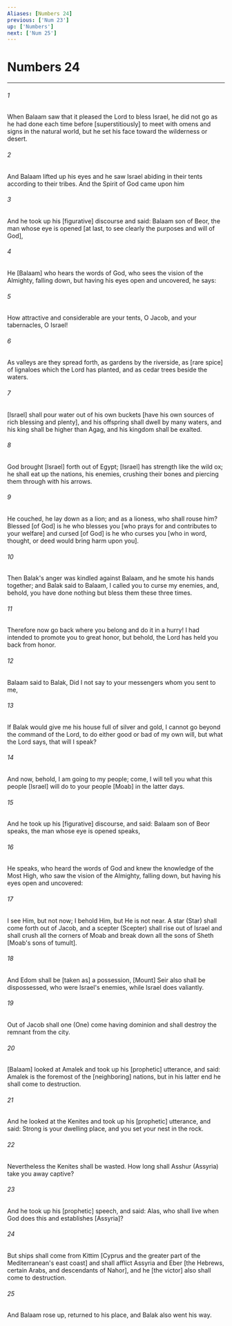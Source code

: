 ```yaml
---
Aliases: [Numbers 24]
previous: ['Num 23']
up: ['Numbers']
next: ['Num 25']
---
```

# Numbers 24

***

###### 1 

When Balaam saw that it pleased the Lord to bless Israel, he did not go as he had done each time before [superstitiously] to meet with omens and signs in the natural world, but he set his face toward the wilderness or desert. 

###### 2 

And Balaam lifted up his eyes and he saw Israel abiding in their tents according to their tribes. And the Spirit of God came upon him 

###### 3 

And he took up his [figurative] discourse and said: Balaam son of Beor, the man whose eye is opened [at last, to see clearly the purposes and will of God], 

###### 4 

He [Balaam] who hears the words of God, who sees the vision of the Almighty, falling down, but having his eyes open and uncovered, he says: 

###### 5 

How attractive and considerable are your tents, O Jacob, and your tabernacles, O Israel! 

###### 6 

As valleys are they spread forth, as gardens by the riverside, as [rare spice] of lignaloes which the Lord has planted, and as cedar trees beside the waters. 

###### 7 

[Israel] shall pour water out of his own buckets [have his own sources of rich blessing and plenty], and his offspring shall dwell by many waters, and his king shall be higher than Agag, and his kingdom shall be exalted. 

###### 8 

God brought [Israel] forth out of Egypt; [Israel] has strength like the wild ox; he shall eat up the nations, his enemies, crushing their bones and piercing them through with his arrows. 

###### 9 

He couched, he lay down as a lion; and as a lioness, who shall rouse him? Blessed [of God] is he who blesses you [who prays for and contributes to your welfare] and cursed [of God] is he who curses you [who in word, thought, or deed would bring harm upon you]. 

###### 10 

Then Balak's anger was kindled against Balaam, and he smote his hands together; and Balak said to Balaam, I called you to curse my enemies, and, behold, you have done nothing but bless them these three times. 

###### 11 

Therefore now go back where you belong and do it in a hurry! I had intended to promote you to great honor, but behold, the Lord has held you back from honor. 

###### 12 

Balaam said to Balak, Did I not say to your messengers whom you sent to me, 

###### 13 

If Balak would give me his house full of silver and gold, I cannot go beyond the command of the Lord, to do either good or bad of my own will, but what the Lord says, that will I speak? 

###### 14 

And now, behold, I am going to my people; come, I will tell you what this people [Israel] will do to your people [Moab] in the latter days. 

###### 15 

And he took up his [figurative] discourse, and said: Balaam son of Beor speaks, the man whose eye is opened speaks, 

###### 16 

He speaks, who heard the words of God and knew the knowledge of the Most High, who saw the vision of the Almighty, falling down, but having his eyes open and uncovered: 

###### 17 

I see Him, but not now; I behold Him, but He is not near. A star (Star) shall come forth out of Jacob, and a scepter (Scepter) shall rise out of Israel and shall crush all the corners of Moab and break down all the sons of Sheth [Moab's sons of tumult]. 

###### 18 

And Edom shall be [taken as] a possession, [Mount] Seir also shall be dispossessed, who were Israel's enemies, while Israel does valiantly. 

###### 19 

Out of Jacob shall one (One) come having dominion and shall destroy the remnant from the city. 

###### 20 

[Balaam] looked at Amalek and took up his [prophetic] utterance, and said: Amalek is the foremost of the [neighboring] nations, but in his latter end he shall come to destruction. 

###### 21 

And he looked at the Kenites and took up his [prophetic] utterance, and said: Strong is your dwelling place, and you set your nest in the rock. 

###### 22 

Nevertheless the Kenites shall be wasted. How long shall Asshur (Assyria) take you away captive? 

###### 23 

And he took up his [prophetic] speech, and said: Alas, who shall live when God does this and establishes [Assyria]? 

###### 24 

But ships shall come from Kittim [Cyprus and the greater part of the Mediterranean's east coast] and shall afflict Assyria and Eber [the Hebrews, certain Arabs, and descendants of Nahor], and he [the victor] also shall come to destruction. 

###### 25 

And Balaam rose up, returned to his place, and Balak also went his way.
